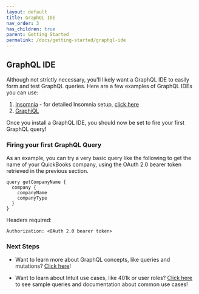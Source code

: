 ```yaml
---
layout: default
title: GraphQL IDE
nav_order: 3
has_children: true
parent: Getting Started
permalink: /docs/getting-started/graphql-ide
---
```


## GraphQL IDE

Although not strictly necessary, you'll likely want a GraphQL IDE to easily form and test GraphQL queries.  Here are a few examples of GraphQL IDEs you can use:

1. [Insomnia](https://insomnia.rest/graphql/) - for detailed Insomnia setup, [click here](./insomnia-setup)
2. [GraphiQL](https://github.com/skevy/graphiql-app)

Once you install a GraphQL IDE, you should now be set to fire your first GraphQL query!

### Firing your first GraphQL Query

As an example, you can try a very basic query like the following to get the name of your QuickBooks company, using the OAuth 2.0 bearer token retrieved in the previous section.

```
query getCompanyName {
  company {
    companyName
    companyType
  }
}
```
Headers required:
```
Authorization: <OAuth 2.0 bearer token>
```

### Next Steps

- Want to learn more about GraphQL concepts, like queries and mutations?  [Click here](../../graphql-concepts)!

- Want to learn about Intuit use cases, like 401k or user roles?  [Click here](../../use-cases) to see sample queries and documentation about common use cases!